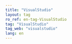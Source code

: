 ```yaml
---
title: "VisualStudio"
layout: tag
ro_ref: en-tag-VisualStudio
tag: "VisualStudio"
tag_web: "visualstudio"
lang: en
---
```

